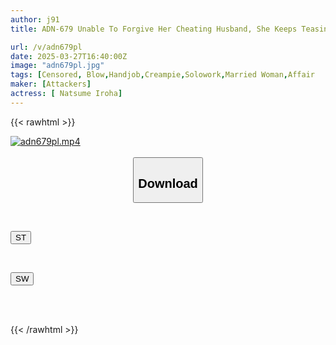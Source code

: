 ```yaml
---
author: j91
title: ADN-679 Unable To Forgive Her Cheating Husband, She Keeps Teasing Him To The Extreme By Not Letting Him Leave The House, Ignoring His Apologies And Making Him Ejaculate All His Pent Up Semen Until She Was Satisfied.

url: /v/adn679pl
date: 2025-03-27T16:40:00Z
image: "adn679pl.jpg"
tags: [Censored, Blow,Handjob,Creampie,Solowork,Married Woman,Affair	]
maker: [Attackers]
actress: [ Natsume Iroha]
---
```



{{< rawhtml >}}

<div class="video" data-videoid="gLBb8O7X3Bu3Z4">
    <a href="javascript:;">
        <img src="/v/adn679pl/adn679pl.jpg" width="WIDTH" height="HEIGHT" alt="adn679pl.mp4" loading="lazy">
    </a>
</div>

<script type="text/javascript" src="https://j91.asia/asset/on-demand-st.js"></script>

<br>
  <link rel="stylesheet" href="https://j91.asia/asset/bs5.css">
  
  <center>
  <button class="btn btn-primary" type="button" data-bs-toggle="collapse" data-bs-target=".multi-collapse" aria-expanded="false" aria-controls="multiCollapseExample1 multiCollapseExample2"><h2>Download</h2></button></center>
</p>
<div class="row">
  <div class="col">
    <div class="collapse multi-collapse" id="multiCollapseExample1">
      <div class="card card-body">
	      	      <br>
<div class="buttons">  
<p><a href="/v/adn679pl/st.html" target="_blank"><button class="btn-hover color-3"><i class="fa fa-download"></i> ST</button></a></p></div>
    </div>
  </div>
</div>
  <div class="col">
    <div class="collapse multi-collapse" id="multiCollapseExample2">
      <div class="card card-body">
	      <br>
<div class="buttons">
<p><a href="/v/adn679pl/sw.html" target="_blank"><button class="btn-hover color-2"><i class="fa fa-download"></i> SW</button></a></p></div>
<br><br>
      </div>
    </div>
  </div>
</div>

{{< /rawhtml >}}